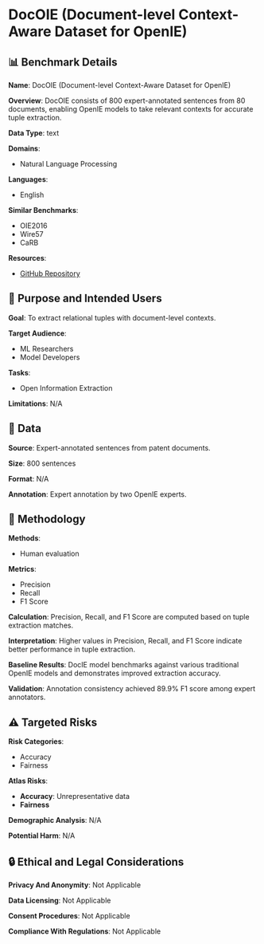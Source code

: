 # DocOIE (Document-level Context-Aware Dataset for OpenIE)

## 📊 Benchmark Details

**Name**: DocOIE (Document-level Context-Aware Dataset for OpenIE)

**Overview**: DocOIE consists of 800 expert-annotated sentences from 80 documents, enabling OpenIE models to take relevant contexts for accurate tuple extraction.

**Data Type**: text

**Domains**:
- Natural Language Processing

**Languages**:
- English

**Similar Benchmarks**:
- OIE2016
- Wire57
- CaRB

**Resources**:
- [GitHub Repository](https://github.com/daviddongkc/DocOIE)

## 🎯 Purpose and Intended Users

**Goal**: To extract relational tuples with document-level contexts.

**Target Audience**:
- ML Researchers
- Model Developers

**Tasks**:
- Open Information Extraction

**Limitations**: N/A

## 💾 Data

**Source**: Expert-annotated sentences from patent documents.

**Size**: 800 sentences

**Format**: N/A

**Annotation**: Expert annotation by two OpenIE experts.

## 🔬 Methodology

**Methods**:
- Human evaluation

**Metrics**:
- Precision
- Recall
- F1 Score

**Calculation**: Precision, Recall, and F1 Score are computed based on tuple extraction matches.

**Interpretation**: Higher values in Precision, Recall, and F1 Score indicate better performance in tuple extraction.

**Baseline Results**: DocIE model benchmarks against various traditional OpenIE models and demonstrates improved extraction accuracy.

**Validation**: Annotation consistency achieved 89.9% F1 score among expert annotators.

## ⚠️ Targeted Risks

**Risk Categories**:
- Accuracy
- Fairness

**Atlas Risks**:
- **Accuracy**: Unrepresentative data
- **Fairness**

**Demographic Analysis**: N/A

**Potential Harm**: N/A

## 🔒 Ethical and Legal Considerations

**Privacy And Anonymity**: Not Applicable

**Data Licensing**: Not Applicable

**Consent Procedures**: Not Applicable

**Compliance With Regulations**: Not Applicable
